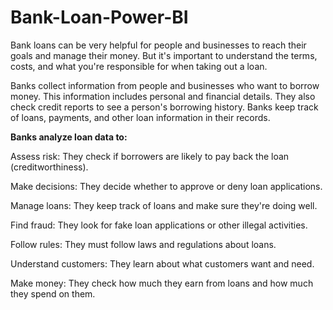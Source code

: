 # Bank-Loan-Power-BI

Bank loans can be very helpful for people and businesses to reach their goals and manage their money. But it's important to understand the terms, costs, and what you're responsible for when taking out a loan.

Banks collect information from people and businesses who want to borrow money. This information includes personal and financial details. They also check credit reports to see a person's borrowing history. Banks keep track of loans, payments, and other loan information in their records.

**Banks analyze loan data to:**

Assess risk: They check if borrowers are likely to pay back the loan (creditworthiness).

Make decisions: They decide whether to approve or deny loan applications.

Manage loans: They keep track of loans and make sure they're doing well.

Find fraud: They look for fake loan applications or other illegal activities.

Follow rules: They must follow laws and regulations about loans.

Understand customers: They learn about what customers want and need.

Make money: They check how much they earn from loans and how much they spend on them.
